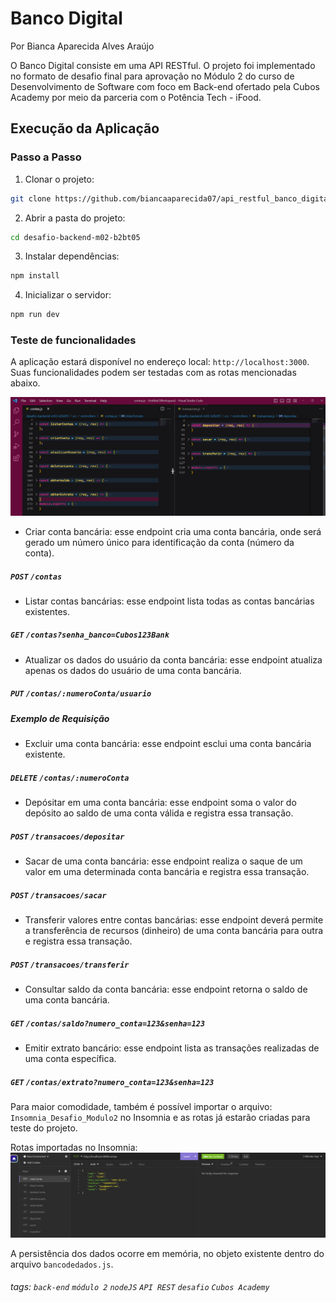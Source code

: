 # Banco Digital  
Por Bianca Aparecida Alves Araújo  

O Banco Digital consiste em uma API RESTful. O projeto foi implementado no formato de desafio final para aprovação no Módulo 2 do curso de Desenvolvimento de Software com foco em Back-end ofertado pela Cubos Academy por meio da parceria com o Potência Tech - iFood.  

## Execução da Aplicação  
### Passo a Passo  
1. Clonar o projeto:
```bash
git clone https://github.com/biancaaparecida07/api_restful_banco_digital
```  
2. Abrir a pasta do projeto:
```bash
cd desafio-backend-m02-b2bt05
```  
3. Instalar dependências:  
```bash
npm install
```  
4. Inicializar o servidor:
```bash
npm run dev
```  
### Teste de funcionalidades  
A aplicação estará disponível no endereço local: `http://localhost:3000`. Suas funcionalidades podem ser testadas com as rotas mencionadas abaixo.

![](./img/rotas.png) 

-   Criar conta bancária: esse endpoint cria uma conta bancária, onde será gerado um número único para identificação da conta (número da conta). 
##### `POST` `/contas`  

-   Listar contas bancárias: esse endpoint lista todas as contas bancárias existentes.  
##### `GET` `/contas?senha_banco=Cubos123Bank`  

-   Atualizar os dados do usuário da conta bancária: esse endpoint atualiza apenas os dados do usuário de uma conta bancária.  
##### `PUT` `/contas/:numeroConta/usuario`  
##### Exemplo de Requisição

-   Excluir uma conta bancária: esse endpoint esclui uma conta bancária existente.  
##### `DELETE` `/contas/:numeroConta`  

-   Depósitar em uma conta bancária: esse endpoint soma o valor do depósito ao saldo de uma conta válida e registra essa transação.  
##### `POST` `/transacoes/depositar`  

-   Sacar de uma conta bancária: esse endpoint realiza o saque de um valor em uma determinada conta bancária e registra essa transação.  
##### `POST` `/transacoes/sacar`  

-   Transferir valores entre contas bancárias: esse endpoint deverá permite a transferência de recursos (dinheiro) de uma conta bancária para outra e registra essa transação.  
##### `POST` `/transacoes/transferir`  

-   Consultar saldo da conta bancária: esse endpoint retorna o saldo de uma conta bancária.  
##### `GET` `/contas/saldo?numero_conta=123&senha=123`  

-   Emitir extrato bancário: esse endpoint lista as transações realizadas de uma conta específica.  
##### `GET` `/contas/extrato?numero_conta=123&senha=123`  

Para maior comodidade, também é possível importar o arquivo: `Insomnia_Desafio_Modulo2` no Insomnia e as rotas já estarão criadas para teste do projeto. 

Rotas importadas no Insomnia:  
![](./img/insomnia.png)  

A persistência dos dados ocorre em memória, no objeto existente dentro do arquivo `bancodedados.js`.  

###### tags: `back-end` `módulo 2` `nodeJS` `API REST` `desafio` `Cubos Academy`

